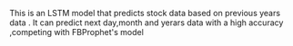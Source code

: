 This is an LSTM model that predicts stock data based on previous years data . It can predict next day,month and yerars data with a high accuracy ,competing with FBProphet's model

